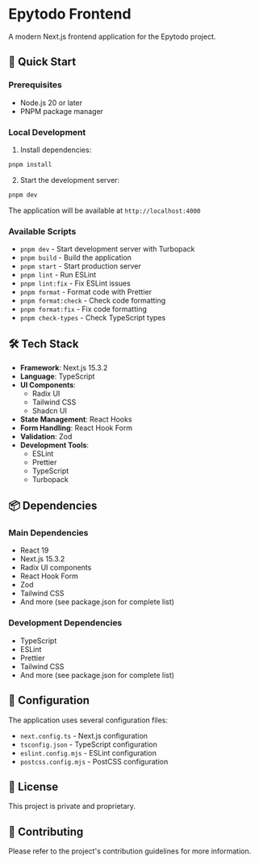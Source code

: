 # Epytodo Frontend

A modern Next.js frontend application for the Epytodo project.

## 🚀 Quick Start

### Prerequisites

- Node.js 20 or later
- PNPM package manager

### Local Development

1. Install dependencies:

```bash
pnpm install
```

2. Start the development server:

```bash
pnpm dev
```

The application will be available at `http://localhost:4000`

### Available Scripts

- `pnpm dev` - Start development server with Turbopack
- `pnpm build` - Build the application
- `pnpm start` - Start production server
- `pnpm lint` - Run ESLint
- `pnpm lint:fix` - Fix ESLint issues
- `pnpm format` - Format code with Prettier
- `pnpm format:check` - Check code formatting
- `pnpm format:fix` - Fix code formatting
- `pnpm check-types` - Check TypeScript types

## 🛠️ Tech Stack

- **Framework**: Next.js 15.3.2
- **Language**: TypeScript
- **UI Components**:
  - Radix UI
  - Tailwind CSS
  - Shadcn UI
- **State Management**: React Hooks
- **Form Handling**: React Hook Form
- **Validation**: Zod
- **Development Tools**:
  - ESLint
  - Prettier
  - TypeScript
  - Turbopack

## 📦 Dependencies

### Main Dependencies

- React 19
- Next.js 15.3.2
- Radix UI components
- React Hook Form
- Zod
- Tailwind CSS
- And more (see package.json for complete list)

### Development Dependencies

- TypeScript
- ESLint
- Prettier
- Tailwind CSS
- And more (see package.json for complete list)

## 🔧 Configuration

The application uses several configuration files:

- `next.config.ts` - Next.js configuration
- `tsconfig.json` - TypeScript configuration
- `eslint.config.mjs` - ESLint configuration
- `postcss.config.mjs` - PostCSS configuration

## 📝 License

This project is private and proprietary.

## 🤝 Contributing

Please refer to the project's contribution guidelines for more information.
